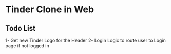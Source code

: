 # Tinder Clone in Web

## Todo List

1- Get new Tinder Logo for the Header 2- Login Logic to route user to Login page
if not logged in
